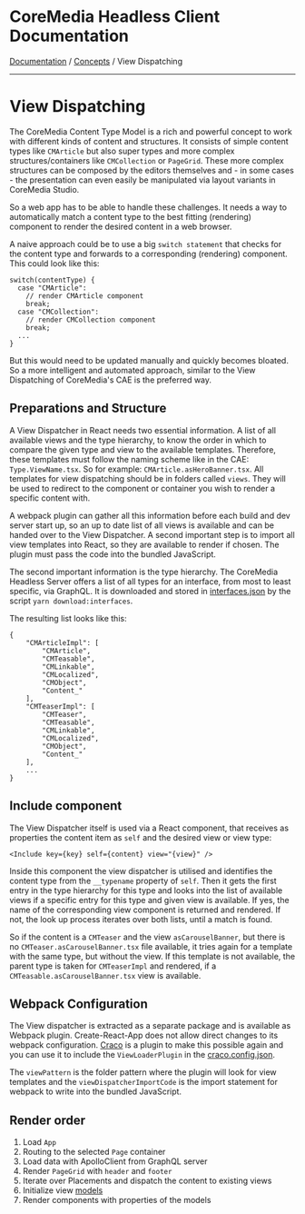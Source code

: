 # CoreMedia Headless Client Documentation

[Documentation](docs/README.md) / [Concepts](README.md) / View Dispatching

---

# View Dispatching

The CoreMedia Content Type Model is a rich and powerful concept to work with 
different kinds of content and structures. It consists of simple content 
types like `CMArticle` but also super types and more complex structures/containers like
`CMCollection` or `PageGrid`. These more complex structures can be composed by 
the editors themselves and - in some cases - the presentation can even easily 
be manipulated via layout variants in CoreMedia Studio.

So a web app has to be able to handle these challenges. It needs a way to
automatically match a content type to the best fitting (rendering) component to 
render the desired content in a web browser.

A naive approach could be to use a big `switch statement` that checks for the 
content type and forwards to a corresponding (rendering) component.
This could look like this:

```
switch(contentType) {
  case "CMArticle":
    // render CMArticle component
    break;
  case "CMCollection":
    // render CMCollection component
    break;
  ...
}
```

But this would need to be updated manually and quickly becomes bloated. So a 
more intelligent and automated approach, similar to the View Dispatching of 
CoreMedia's CAE is the preferred way.

## Preparations and Structure

A View Dispatcher in React needs two essential information. A list of all 
available views and the type hierarchy, to know the order in which to compare 
the given type and view to the available templates. Therefore, these templates 
must follow the naming scheme like in the CAE: `Type.ViewName.tsx`. So for 
example: `CMArticle.asHeroBanner.tsx`. All templates for view dispatching should 
be in folders called `views`. They will be used to redirect to the component or 
container you wish to render a specific content with.

A webpack plugin can gather all this information before each build and dev 
server start up, so an up to date list of all views is available and can be 
handed over to the View Dispatcher. A second important step is to import all 
view templates into React, so they are available to render if chosen. The plugin 
must pass the code into the bundled JavaScript.

The second important information is the type hierarchy. The CoreMedia Headless 
Server offers a list of all types for an interface, from most to least specific, 
via GraphQL. It is downloaded and stored in 
[interfaces.json](../../app/src/__downloaded__/interfaces.json) by the script
`yarn download:interfaces`.

The resulting list looks like this:

```
{
    "CMArticleImpl": [
        "CMArticle",
        "CMTeasable",
        "CMLinkable",
        "CMLocalized",
        "CMObject",
        "Content_"
    ],
    "CMTeaserImpl": [
        "CMTeaser",
        "CMTeasable",
        "CMLinkable",
        "CMLocalized",
        "CMObject",
        "Content_"
    ],
    ...
}
```

## Include component

The View Dispatcher itself is used via a React component, that receives as 
properties the content item as `self` and the desired view or view type:

```
<Include key={key} self={content} view="{view}" />
```

Inside this component the view dispatcher is utilised and identifies the content 
type from the `__typename` property of `self`. Then it gets the first entry in 
the type hierarchy for this type and looks into the list of available views if 
a specific entry for this type and given view is available. If yes, the name of 
the corresponding view component is returned and rendered. If not, the look up 
process iterates over both lists, until a match is found. 

So if the content is a `CMTeaser` and the view `asCarouselBanner`, but there is 
no `CMTeaser.asCarouselBanner.tsx` file available, it tries again for a template 
with the same type, but without the view. If this template is not available, the 
parent type is taken for `CMTeaserImpl` and rendered, if 
a `CMTeasable.asCarouselBanner.tsx` view is available.

## Webpack Configuration

The View dispatcher is extracted as a separate package and is available as 
Webpack plugin. Create-React-App does not allow direct changes to its webpack
configuration. [Craco](https://github.com/gsoft-inc/craco#craco) is a plugin to 
make this possible again and you can use it  to include the `ViewLoaderPlugin`
in the [craco.config.json](../../app/craco.config.js).

The `viewPattern` is the folder pattern where the plugin will look for view 
templates and the `viewDispatcherImportCode` is the import statement for webpack 
to write into the bundled JavaScript.

## Render order

1. Load `App`
2. Routing to the selected `Page` container 
3. Load data with ApolloClient from GraphQL server
3. Render `PageGrid` with `header` and `footer`
4. Iterate over Placements and dispatch the content to existing views
5. Initialize view [models](../../app/src/models)
7. Render components with properties of the models
 
